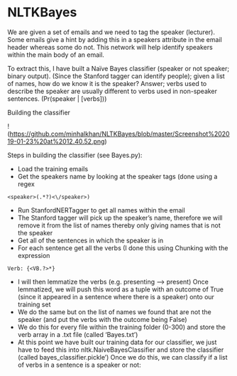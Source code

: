 # NLTKBayes
We are given a set of emails and we need to tag the speaker (lecturer). Some emails give a hint by adding this in a speakers attribute in the email header whereas some do not. This network will help identify speakers within the main body of an email.

To extract this, I have built a Naïve Bayes classifier (speaker or not speaker; binary output). (Since the Stanford tagger can identify people); given a list of names, how do we know it is the speaker?
Answer; verbs used to describe the speaker are usually different to verbs used in non-speaker sentences. (Pr(speaker | [verbs]))

Building the classifier

!(https://github.com/minhalkhan/NLTKBayes/blob/master/Screenshot%202019-01-23%20at%2012.40.52.png)

Steps in building the classifier (see Bayes.py):
* Load the training emails
* Get the speakers name by looking at the speaker tags (done using a regex
```
<speaker>(.*?)<\/speaker>)
```
* Run StanfordNERTagger to get all names within the email
* The Stanford tagger will pick up the speaker’s name, therefore we will
remove it from the list of names thereby only giving names that is not the
speaker
* Get all of the sentences in which the speaker is in
* For each sentence get all the verbs (I done this using Chunking with the
expression 
```
Verb: {<VB.?>*}
```
* I will then lemmatize the verbs (e.g. presenting --> present) Once
lemmatized, we will push this word as a tuple with an outcome of True (since it appeared in a sentence where there is a speaker) onto our training set
* We do the same but on the list of names we found that are not the speaker (and put the verbs with the outcome being False)
* We do this for every file within the training folder (0-300) and store the verb array in a .txt file (called ‘Bayes.txt’)
* At this point we have built our training data for our classifier, we just have to feed this into nltk.NaiveBayesClassifier and store the classifier (called bayes_classifier.pickle’)
Once we do this, we can classify if a list of verbs in a sentence is a speaker or not:
